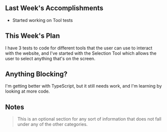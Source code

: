 ## Last Week's Accomplishments

* Started working on Tool tests

## This Week's Plan

I have 3 tests to code for different tools that the user can use to interact with the website, and I've started with the Selection Tool which allows the user to select anything that's on the screen.

## Anything Blocking?

I'm getting better with TypeScript, but it still needs work, and I'm learning by looking at more code.

## Notes

> This is an optional section for any sort of information that does not fall under any of the other categories.
